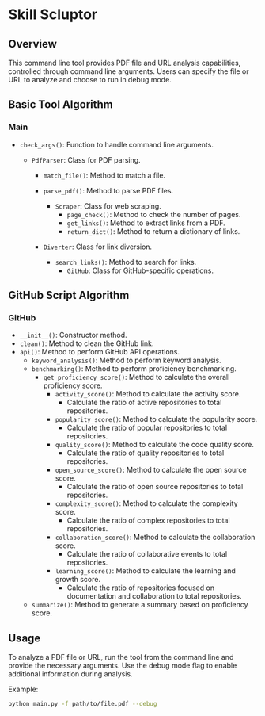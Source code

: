 # Skill Scluptor

## Overview

This command line tool provides PDF file and URL analysis capabilities, controlled through command line arguments. Users can specify the file or URL to analyze and choose to run in debug mode.

## Basic Tool Algorithm

### Main
- `check_args()`: Function to handle command line arguments.

    - `PdfParser`: Class for PDF parsing.
        - `match_file()`: Method to match a file.
        - `parse_pdf()`: Method to parse PDF files.
            - `Scraper`: Class for web scraping.
                - `page_check()`: Method to check the number of pages.
                - `get_links()`: Method to extract links from a PDF.
                - `return_dict()`: Method to return a dictionary of links.

        - `Diverter`: Class for link diversion.
            - `search_links()`: Method to search for links.
                - `GitHub`: Class for GitHub-specific operations.

## GitHub Script Algorithm

### GitHub
- `__init__()`: Constructor method.
- `clean()`: Method to clean the GitHub link.
- `api()`: Method to perform GitHub API operations.
    - `keyword_analysis()`: Method to perform keyword analysis.
    - `benchmarking()`: Method to perform proficiency benchmarking.
        - `get_proficiency_score()`: Method to calculate the overall proficiency score.
            - `activity_score()`: Method to calculate the activity score.
                - Calculate the ratio of active repositories to total repositories.
            - `popularity_score()`: Method to calculate the popularity score.
                - Calculate the ratio of popular repositories to total repositories.
            - `quality_score()`: Method to calculate the code quality score.
                - Calculate the ratio of quality repositories to total repositories.
            - `open_source_score()`: Method to calculate the open source score.
                - Calculate the ratio of open source repositories to total repositories.
            - `complexity_score()`: Method to calculate the complexity score.
                - Calculate the ratio of complex repositories to total repositories.
            - `collaboration_score()`: Method to calculate the collaboration score.
                - Calculate the ratio of collaborative events to total repositories.
            - `learning_score()`: Method to calculate the learning and growth score.
                - Calculate the ratio of repositories focused on documentation and collaboration to total repositories.
    - `summarize()`: Method to generate a summary based on proficiency score.

## Usage

To analyze a PDF file or URL, run the tool from the command line and provide the necessary arguments. Use the debug mode flag to enable additional information during analysis.

Example:
```bash
python main.py -f path/to/file.pdf --debug
